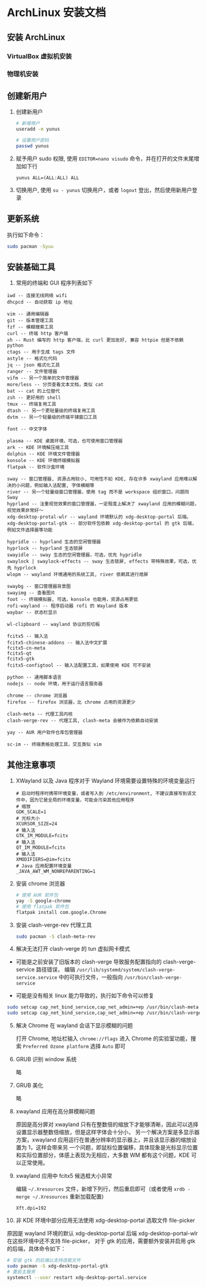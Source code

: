# ArchLinux 安装文档

## 安装 ArchLinux

### VirtualBox 虚拟机安装

### 物理机安装

## 创建新用户

1. 创建新用户

   ```bash
   # 新增用户
   useradd -m yunus

   # 设置用户密码
   passwd yunus
   ```

2. 赋予用户 sudo 权限, 使用 `EDITOR=nano visudo` 命令，并在打开的文件末尾增加如下行

   ```sudoers
   yunus ALL=(ALL:ALL) ALL
   ```

3. 切换用户, 使用 `su - yunus` 切换用户，或者 `logout` 登出，然后使用新用户登录

## 更新系统

执行如下命令：

```bash
sudo pacman -Syuu
```

## 安装基础工具

1. 常用的终端和 GUI 程序列表如下

```plain-text
iwd -- 连接无线网络 wifi
dhcpcd -- 自动获取 ip 地址

vim -- 通用编辑器
git -- 版本管理工具
fzf -- 模糊搜索工具
curl -- 终端 http 客户端
xh -- Rust 编写的 http 客户端，比 curl 更加友好, 兼容 httpie 但是不依赖 python
ctags -- 用于生成 tags 文件
astyle -- 格式化代码
jq -- json 格式化工具
ranger -- 文件管理器
vifm -- 另一个简单的文件管理器
more/less -- 分页查看文本文档，类似 cat
bat -- cat 的上位替代
zsh -- 更好用的 shell
tmux -- 终端复用工具
dtash -- 另一个更轻量级的终端复用工具
dvtm -- 另一个轻量级的终端平铺窗口工具

font -- 中文字体

plasma -- KDE 桌面环境，可选，也可使用窗口管理器
ark -- KDE 环境解压缩工具
dolphin -- KDE 环境文件管理器
konsole -- KDE 环境终端模拟器
flatpak -- 软件沙盒环境

sway -- 窗口管理器, 资源占用较小, 可用性不如 KDE, 存在许多 xwayland 应用难以解决的小问题，例如输入法配置, 字体模糊等
river -- 另一个轻量级窗口管理噐，使用 tag 而不是 workspace 组织窗口，问题同 Sway
hyprland -- 注重视觉效果的窗口管理噐，一定程度上解决了 xwayland 应用的模糊问题，视觉效果非常好～
xdg-desktop-protal-wlr -- wayland 环境默认的 xdg-desktop-portal 后端。
xdg-desktop-portal-gtk -- 部分软件包依赖 xdg-desktop-portal 的 gtk 后端，例如文件选择噐等功能

hypridle -- hyprland 生态的空闲管理器
hyprlock -- hyprland 生态锁屏
swayidle -- sway 生态的空闲管理器，可选，优先 hypridle
swaylock | swaylock-effects -- sway 生态锁屏, effects 带特殊效果，可选，优先 hyprlock
wlopm -- wayland 环境通用的系统工具, river 依赖其进行熄屏

swaybg -- 窗口管理器背景图
swayimg -- 查看图片
foot -- 终端模拟器, 可选，konsole 也能用，资源占用更低
rofi-wayland -- 程序启动器 rofi 的 Wayland 版本
waybar -- 状态栏显示

wl-clipboard -- wayland 协议的剪切板

fcitx5 -- 输入法
fcitx5-chinese-addons -- 输入法中文扩展
fcitx5-cn-meta
fcitx5-qt
fcitx5-gtk
fcitx5-configtool -- 输入法配置工具，如果使用 KDE 可不安装

python -- 通用脚本语言
nodejs -- node 环境，用于运行语言服务器

chrome -- chrome 浏览器
firefox -- firefox 浏览器，比 chrome 占用的资源更少

clash-meta -- 代理工具内核
clash-verge-rev -- 代理工具, clash-meta 会被作为依赖自动安装

yay -- AUR 用户软件仓库包管理器

sc-im -- 终端表格处理工具，交互类似 vim
```

## 其他注意事项

1. XWayland 以及 Java 程序对于 Wayland 环境需要设置特殊的环境变量运行

   ```environment
   # 启动时程序时携带环境变量，或者写入到 /etc/environment, 不建议直接写到该文件中，因为它是全局的环境变量，可能会污染其他应用程序
   # 缩放
   GDK_SCALE=1
   # 光标大小
   XCURSOR_SIZE=24
   # 输入法
   GTK_IM_MODULE=fcitx
   # 输入法
   QT_IM_MODULE=fcitx
   # 输入法
   XMODIFIERS=@im=fcitx
   # Java 应用配置环境变量
   _JAVA_AWT_WM_NONREPARENTING=1
   ```

2. 安装 chrome 浏览器

   ```bash
   # 使用 AUR 软件包
   yay -S google-chrome
   # 使用 flatpak 软件包
   flatpak install com.google.Chrome
   ```

3. 安装 clash-verge-rev 代理工具

   ```bash
   sudo pacman -S clash-meta-rev
   ```

4. 解决无法打开 clash-verge 的 tun 虚拟网卡模式

  - 可能是之前安装了旧版本的 clash-verge 导致服务配置指向的 clash-verge-service 路径错误， 编辑
   `/usr/lib/systemd/system/clash-verge-service.service` 中的可执行文件，一般指向 `/usr/bin/clash-verge-service`

  - 可能是没有相关 linux 能力导致的，执行如下命令可以修复

   ```bash
   sudo setcap cap_net_bind_service,cap_net_admin=+ep /usr/bin/clash-meta
   sudo setcap cap_net_bind_service,cap_net_admin=+ep /usr/bin/clash-verge
   ```

5. 解决 Chrome 在 wayland 会话下显示模糊的问题

   打开 Chrome, 地址栏输入 `chrome://flags` 进入 Chrome 的实验室功能，搜索 `Preferred Ozone platform` 选择 `Auto` 即可

6. GRUB 识别 window 系统

   略

7. GRUB 美化

   略

8. xwayland 应用在高分屏模糊问题

   原因是高分屏对 xwayland 只有在整数倍的缩放下才能够清晰，因此可以选择设置显示器整数倍缩放，但是这样字体会十分小，
   另一个解决方案是多显示器方案，xwayland 应用运行在普通分辨率的显示器上，并且该显示器的缩放设置为 1，这样会带来另
   一个问题，即鼠标位置偏移，具体现象是光标显示位置和实际位置部分，体感上表现为无相应，大多数 WM 都有这个问题，KDE
   可以正常使用。

9. xwayland 应用中 fcitx5 候选框大小异常

   编辑 `~/.Xresources` 文件，新增下列行，然后重启即可（或者使用 `xrdb -merge ~/.Xresources` 重新加载配置)

   ```.Xresources
   Xft.dpi=192
   ```

10. 非 KDE 环境中部分应用无法使用 xdg-desktop-portal 选取文件 file-picker

   原因是 wayland 环境的默认 xdg-desktop-portal 后端 xdg-desktop-portal-wlr 在这些环境中还不支持 file-picker，
   对于 gtk 的应用，需要额外安装并启用 gtk 的后端，具体命令如下：

   ```bash
   # 安装 gtk 的后端以支持选取文件
   sudo pacman -S xdg-desktop-portal-gtk
   # 重启主服务
   systemctl --user restart xdg-desktop-portal.service
   ```

